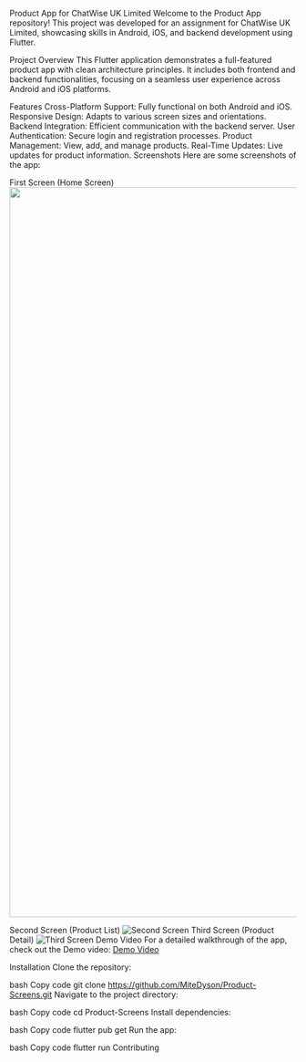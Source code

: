 Product App for ChatWise UK Limited
Welcome to the Product App repository! This project was developed for an assignment for ChatWise UK Limited, showcasing skills in Android, iOS, and backend development using Flutter.

Project Overview
This Flutter application demonstrates a full-featured product app with clean architecture principles. It includes both frontend and backend functionalities, focusing on a seamless user experience across Android and iOS platforms.

Features
Cross-Platform Support: Fully functional on both Android and iOS.
Responsive Design: Adapts to various screen sizes and orientations.
Backend Integration: Efficient communication with the backend server.
User Authentication: Secure login and registration processes.
Product Management: View, add, and manage products.
Real-Time Updates: Live updates for product information.
Screenshots
Here are some screenshots of the app:

First Screen (Home Screen)
<img src="https://github.com/user-attachments/assets/a1b21f5d-78e4-4150-bc92-cc469520d377" width="720" height="1280">

Second Screen (Product List)
![Second Screen](https://github.com/user-attachments/assets/74190175-67b3-4001-b0e8-bf5bb1916d76)
Third Screen (Product Detail)
![Third Screen](https://github.com/user-attachments/assets/48fa3138-407a-4210-bbe3-f4bddebf27e7)
Demo Video
For a detailed walkthrough of the app, check out the Demo video: [Demo Video](https://github.com/user-attachments/assets/2f7f8567-ca10-41de-b13f-dbfaa163dc96)

Installation
Clone the repository:

bash
Copy code
git clone https://github.com/MiteDyson/Product-Screens.git
Navigate to the project directory:

bash
Copy code
cd Product-Screens
Install dependencies:

bash
Copy code
flutter pub get
Run the app:

bash
Copy code
flutter run
Contributing

